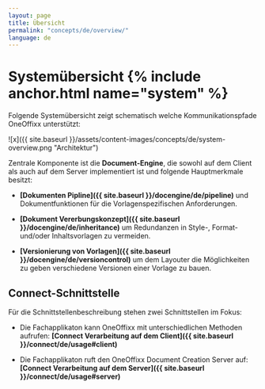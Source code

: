 ```yaml
---
layout: page
title: Übersicht
permalink: "concepts/de/overview/"
language: de
---
```


# Systemübersicht {% include anchor.html name="system" %}

Folgende Systemübersicht zeigt schematisch welche Kommunikationspfade OneOffixx unterstützt:

![x]({{ site.baseurl }}/assets/content-images/concepts/de/system-overview.png "Architektur")

Zentrale Komponente ist die __Document-Engine__, die sowohl auf dem Client als auch auf dem Server implementiert ist und folgende Hauptmerkmale besitzt:

* __[Dokumenten Pipline]({{ site.baseurl }}/docengine/de/pipeline)__ und Dokumentfunktionen für die Vorlagenspezifischen Anforderungen. 

* __[Dokument Vererbungskonzept]({{ site.baseurl }}/docengine/de/inheritance)__ um Redundanzen in Style-, Format- und/oder Inhaltsvorlagen zu vermeiden.

*  __[Versionierung von Vorlagen]({{ site.baseurl }}/docengine/de/versioncontrol)__ um dem Layouter die Möglichkeiten zu geben verschiedene Versionen einer Vorlage zu bauen.


## Connect-Schnittstelle

Für die Schnittstellenbeschreibung stehen zwei Schnittstellen im Fokus:

* Die Fachapplikaton kann OneOffixx mit unterschiedlichen Methoden aufrufen: __[Connect Verarbeitung auf dem Client]({{ site.baseurl }}/connect/de/usage#client)__

* Die Fachapplikaton ruft den OneOffixx Document Creation Server auf: __[Connect Verarbeitung auf dem Server]({{ site.baseurl }}/connect/de/usage#server)__

